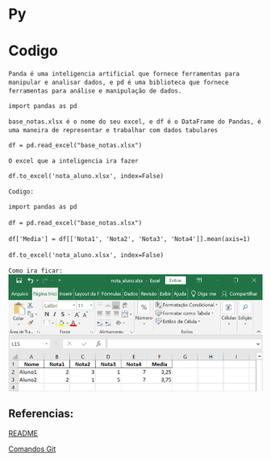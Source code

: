 # Py
# Codigo
`Panda é uma inteligencia artificial que fornece ferramentas para manipular e analisar dados, e pd é uma biblioteca que fornece ferramentas para análise e manipulação de dados.`

```
import pandas as pd
```

`base_notas.xlsx é o nome do seu excel, e df é o DataFrame do Pandas, é uma maneira de representar e trabalhar com dados tabulares `

```
df = pd.read_excel("base_notas.xlsx")
```

`O excel que a inteligencia ira fazer`

```
df.to_excel('nota_aluno.xlsx', index=False)
```

`Codigo:`

```
import pandas as pd

df = pd.read_excel("base_notas.xlsx")

df['Media'] = df[['Nota1', 'Nota2', 'Nota3', 'Nota4']].mean(axis=1)

df.to_excel('nota_aluno.xlsx', index=False)

```

`Como ira ficar:`
![Excel](Excel.png)









## Referencias:
[README](README.md)

[Comandos Git](ComandosGit.md)
